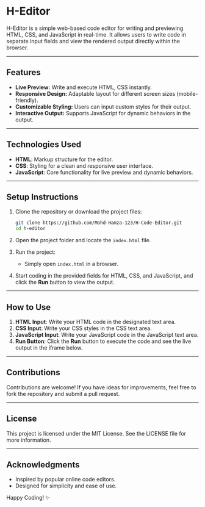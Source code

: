 # H-Editor

H-Editor is a simple web-based code editor for writing and previewing HTML, CSS, and JavaScript in real-time. It allows users to write code in separate input fields and view the rendered output directly within the browser.

---

## Features

- **Live Preview:** Write and execute HTML, CSS instantly.
- **Responsive Design:** Adaptable layout for different screen sizes (mobile-friendly).
- **Customizable Styling:** Users can input custom styles for their output.
- **Interactive Output:** Supports JavaScript for dynamic behaviors in the output.

---

## Technologies Used

- **HTML**: Markup structure for the editor.
- **CSS**: Styling for a clean and responsive user interface.
- **JavaScript**: Core functionality for live preview and dynamic behaviors.

---

## Setup Instructions

1. Clone the repository or download the project files:
   ```bash
   git clone https://github.com/Mohd-Hamza-123/H-Code-Editor.git
   cd h-editor
   ```

2. Open the project folder and locate the `index.html` file.

3. Run the project:
   - Simply open `index.html` in a browser.

4. Start coding in the provided fields for HTML, CSS, and JavaScript, and click the **Run** button to view the output.


---

## How to Use

1. **HTML Input**: Write your HTML code in the designated text area.
2. **CSS Input**: Write your CSS styles in the CSS text area.
3. **JavaScript Input**: Write your JavaScript code in the JavaScript text area.
4. **Run Button**: Click the **Run** button to execute the code and see the live output in the iframe below.

---

## Contributions

Contributions are welcome! If you have ideas for improvements, feel free to fork the repository and submit a pull request.

---

## License

This project is licensed under the MIT License. See the LICENSE file for more information.

---

## Acknowledgments

- Inspired by popular online code editors.
- Designed for simplicity and ease of use.

Happy Coding! ✨

